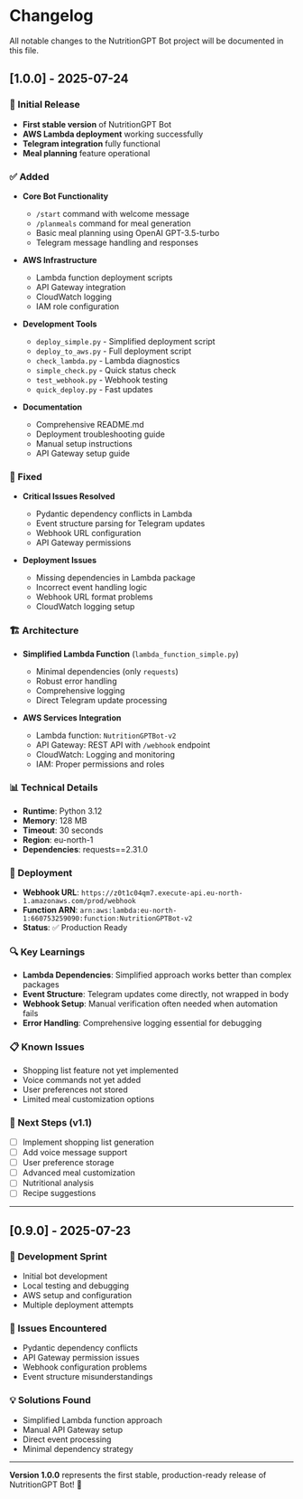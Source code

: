 # Changelog

All notable changes to the NutritionGPT Bot project will be documented in this file.

## [1.0.0] - 2025-07-24

### 🎉 Initial Release
- **First stable version** of NutritionGPT Bot
- **AWS Lambda deployment** working successfully
- **Telegram integration** fully functional
- **Meal planning** feature operational

### ✅ Added
- **Core Bot Functionality**
  - `/start` command with welcome message
  - `/planmeals` command for meal generation
  - Basic meal planning using OpenAI GPT-3.5-turbo
  - Telegram message handling and responses

- **AWS Infrastructure**
  - Lambda function deployment scripts
  - API Gateway integration
  - CloudWatch logging
  - IAM role configuration

- **Development Tools**
  - `deploy_simple.py` - Simplified deployment script
  - `deploy_to_aws.py` - Full deployment script
  - `check_lambda.py` - Lambda diagnostics
  - `simple_check.py` - Quick status check
  - `test_webhook.py` - Webhook testing
  - `quick_deploy.py` - Fast updates

- **Documentation**
  - Comprehensive README.md
  - Deployment troubleshooting guide
  - Manual setup instructions
  - API Gateway setup guide

### 🔧 Fixed
- **Critical Issues Resolved**
  - Pydantic dependency conflicts in Lambda
  - Event structure parsing for Telegram updates
  - Webhook URL configuration
  - API Gateway permissions

- **Deployment Issues**
  - Missing dependencies in Lambda package
  - Incorrect event handling logic
  - Webhook URL format problems
  - CloudWatch logging setup

### 🏗️ Architecture
- **Simplified Lambda Function** (`lambda_function_simple.py`)
  - Minimal dependencies (only `requests`)
  - Robust error handling
  - Comprehensive logging
  - Direct Telegram update processing

- **AWS Services Integration**
  - Lambda function: `NutritionGPTBot-v2`
  - API Gateway: REST API with `/webhook` endpoint
  - CloudWatch: Logging and monitoring
  - IAM: Proper permissions and roles

### 📊 Technical Details
- **Runtime**: Python 3.12
- **Memory**: 128 MB
- **Timeout**: 30 seconds
- **Region**: eu-north-1
- **Dependencies**: requests==2.31.0

### 🚀 Deployment
- **Webhook URL**: `https://z0t1c04qm7.execute-api.eu-north-1.amazonaws.com/prod/webhook`
- **Function ARN**: `arn:aws:lambda:eu-north-1:660753259090:function:NutritionGPTBot-v2`
- **Status**: ✅ Production Ready

### 🔍 Key Learnings
- **Lambda Dependencies**: Simplified approach works better than complex packages
- **Event Structure**: Telegram updates come directly, not wrapped in body
- **Webhook Setup**: Manual verification often needed when automation fails
- **Error Handling**: Comprehensive logging essential for debugging

### 📋 Known Issues
- Shopping list feature not yet implemented
- Voice commands not yet added
- User preferences not stored
- Limited meal customization options

### 🎯 Next Steps (v1.1)
- [ ] Implement shopping list generation
- [ ] Add voice message support
- [ ] User preference storage
- [ ] Advanced meal customization
- [ ] Nutritional analysis
- [ ] Recipe suggestions

---

## [0.9.0] - 2025-07-23

### 🚧 Development Sprint
- Initial bot development
- Local testing and debugging
- AWS setup and configuration
- Multiple deployment attempts

### 🔧 Issues Encountered
- Pydantic dependency conflicts
- API Gateway permission issues
- Webhook configuration problems
- Event structure misunderstandings

### 💡 Solutions Found
- Simplified Lambda function approach
- Manual API Gateway setup
- Direct event processing
- Minimal dependency strategy

---

**Version 1.0.0** represents the first stable, production-ready release of NutritionGPT Bot! 🎉 